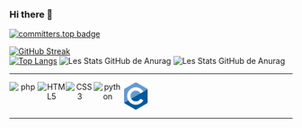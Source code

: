 ### Hi there 👋

<!--
**AristoteKABELU/AristoteKABELU** is a ✨ _special_ ✨ repository because its `README.md` (this file) appears on your GitHub profile.

Here are some ideas to get you started:

- 🔭 I’m currently working on ...
- 🌱 I’m currently learning ...
- 👯 I’m looking to collaborate on ...
- 🤔 I’m looking for help with ...
- 💬 Ask me about ...
- 📫 How to reach me: ...
- 😄 Pronouns: ...
- ⚡ Fun fact: ...
-->


[![committers.top badge](https://user-badge.committers.top/congo_private/AristoteKABELU.svg)](https://user-badge.committers.top/congo_private/AristoteKABELU)

[![GitHub Streak](http://github-readme-streak-stats.herokuapp.com?user=AristoteKABELU&theme=dark&background=000000)](https://git.io/streak-stats)
<br>
[![Top Langs](https://github-readme-stats.vercel.app/api/top-langs/?username=AristoteKABELU&layout=compact&theme=vision-friendly-dark)](https://github.com/anuraghazra/github-readme-stats)
![Les Stats GitHub de Anurag](https://github-readme-stats.vercel.app/api?username=AristoteKABELU&count_private=true)
![Les Stats GitHub de Anurag](https://github-readme-stats.vercel.app/api?username=AristoteKABELU&show_icons=true)


<Hr>
<div style="display:flex; text-align:center;" >
<img src="https://img.icons8.com/officel/240/000000/php-logo.png" alt="php" width="50">
<img src="https://img.icons8.com/color/344/html-5--v1.png" alt="HTML5" width="50">
<img src="https://img.icons8.com/color/344/css3.png" alt="CSS3" width="50">
<img src="https://img.icons8.com/color/240/000000/python--v1.png" alt="python" width="50">
<img src="https://github.com/devicons/devicon/blob/master/icons/c/c-original.svg" alt+"C", width="50"/>
</div>
<hr>

